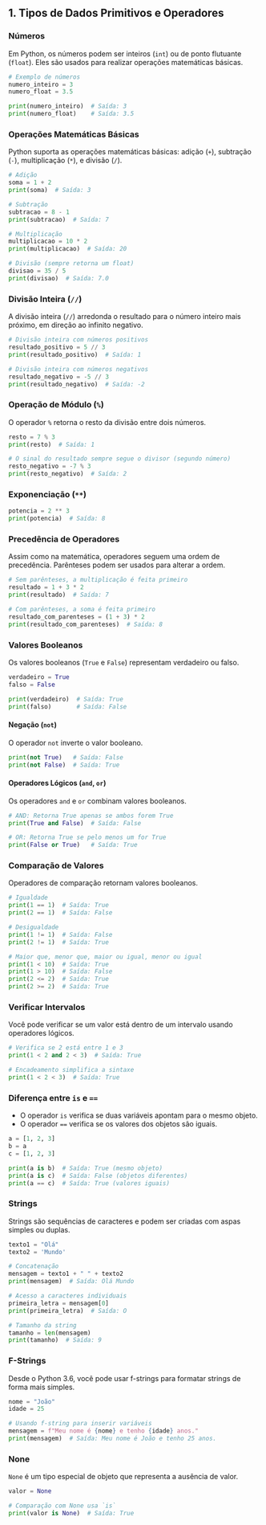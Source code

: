 ## **1. Tipos de Dados Primitivos e Operadores**

### **Números**

Em Python, os números podem ser inteiros (`int`) ou de ponto flutuante (`float`). Eles são usados para realizar operações matemáticas básicas.
``` python
# Exemplo de números
numero_inteiro = 3
numero_float = 3.5

print(numero_inteiro)  # Saída: 3
print(numero_float)    # Saída: 3.5
```
### **Operações Matemáticas Básicas**
Python suporta as operações matemáticas básicas: adição (`+`), subtração (`-`), multiplicação (`*`), e divisão (`/`).
``` python
# Adição
soma = 1 + 2
print(soma)  # Saída: 3

# Subtração
subtracao = 8 - 1
print(subtracao)  # Saída: 7

# Multiplicação
multiplicacao = 10 * 2
print(multiplicacao)  # Saída: 20

# Divisão (sempre retorna um float)
divisao = 35 / 5
print(divisao)  # Saída: 7.0
```
### **Divisão Inteira (`//`)**

A divisão inteira (`//`) arredonda o resultado para o número inteiro mais próximo, em direção ao infinito negativo.
``` python
# Divisão inteira com números positivos
resultado_positivo = 5 // 3
print(resultado_positivo)  # Saída: 1

# Divisão inteira com números negativos
resultado_negativo = -5 // 3
print(resultado_negativo)  # Saída: -2
```
### **Operação de Módulo (`%`)**
O operador `%` retorna o resto da divisão entre dois números.
``` python
resto = 7 % 3
print(resto)  # Saída: 1

# O sinal do resultado sempre segue o divisor (segundo número)
resto_negativo = -7 % 3
print(resto_negativo)  # Saída: 2
```
### **Exponenciação (`**`)**
``` python
potencia = 2 ** 3
print(potencia)  # Saída: 8
```
### **Precedência de Operadores**

Assim como na matemática, operadores seguem uma ordem de precedência. Parênteses podem ser usados para alterar a ordem.
``` python
# Sem parênteses, a multiplicação é feita primeiro
resultado = 1 + 3 * 2
print(resultado)  # Saída: 7

# Com parênteses, a soma é feita primeiro
resultado_com_parenteses = (1 + 3) * 2
print(resultado_com_parenteses)  # Saída: 8
```
### **Valores Booleanos**

Os valores booleanos (`True` e `False`) representam verdadeiro ou falso.
``` python
verdadeiro = True
falso = False

print(verdadeiro)  # Saída: True
print(falso)       # Saída: False
```
#### **Negação (`not`)**

O operador `not` inverte o valor booleano.
``` python
print(not True)   # Saída: False
print(not False)  # Saída: True
```
#### **Operadores Lógicos (`and`, `or`)**

Os operadores `and` e `or` combinam valores booleanos.
``` python
# AND: Retorna True apenas se ambos forem True
print(True and False)  # Saída: False

# OR: Retorna True se pelo menos um for True
print(False or True)   # Saída: True
```
### **Comparação de Valores**

Operadores de comparação retornam valores booleanos.
``` python
# Igualdade
print(1 == 1)  # Saída: True
print(2 == 1)  # Saída: False

# Desigualdade
print(1 != 1)  # Saída: False
print(2 != 1)  # Saída: True

# Maior que, menor que, maior ou igual, menor ou igual
print(1 < 10)  # Saída: True
print(1 > 10)  # Saída: False
print(2 <= 2)  # Saída: True
print(2 >= 2)  # Saída: True
```
### **Verificar Intervalos**

Você pode verificar se um valor está dentro de um intervalo usando operadores lógicos.
``` python
# Verifica se 2 está entre 1 e 3
print(1 < 2 and 2 < 3)  # Saída: True

# Encadeamento simplifica a sintaxe
print(1 < 2 < 3)  # Saída: True
```
### **Diferença entre `is` e `==`**

- O operador `is` verifica se duas variáveis apontam para o mesmo objeto.
- O operador `==` verifica se os valores dos objetos são iguais.
``` python
a = [1, 2, 3]
b = a
c = [1, 2, 3]

print(a is b)  # Saída: True (mesmo objeto)
print(a is c)  # Saída: False (objetos diferentes)
print(a == c)  # Saída: True (valores iguais)
```
### **Strings**

Strings são sequências de caracteres e podem ser criadas com aspas simples ou duplas.
``` python
texto1 = "Olá"
texto2 = 'Mundo'

# Concatenação
mensagem = texto1 + " " + texto2
print(mensagem)  # Saída: Olá Mundo

# Acesso a caracteres individuais
primeira_letra = mensagem[0]
print(primeira_letra)  # Saída: O

# Tamanho da string
tamanho = len(mensagem)
print(tamanho)  # Saída: 9
```
### **F-Strings**

Desde o Python 3.6, você pode usar f-strings para formatar strings de forma mais simples.
``` python
nome = "João"
idade = 25

# Usando f-string para inserir variáveis
mensagem = f"Meu nome é {nome} e tenho {idade} anos."
print(mensagem)  # Saída: Meu nome é João e tenho 25 anos.
```
### **None**

`None` é um tipo especial de objeto que representa a ausência de valor.
``` python
valor = None

# Comparação com None usa `is`
print(valor is None)  # Saída: True
```
